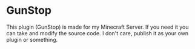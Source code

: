 # GunStop
This plugin (GunStop) is made for my Minecraft Server. If you need it you can take and modify the source code. I don't care, publish it as your own plugin or something.
